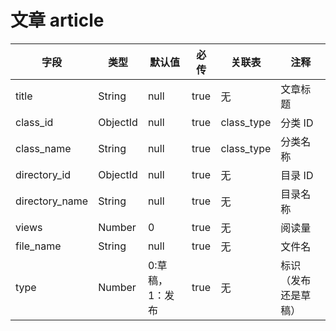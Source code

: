 # 文章 article

| 字段           | 类型     | 默认值          | 必传 | 关联表     | 注释                 |
| -------------- | -------- | --------------- | ---- | ---------- | -------------------- |
| title          | String   | null            | true | 无         | 文章标题             |
| class_id       | ObjectId | null            | true | class_type | 分类 ID              |
| class_name     | String   | null            | true | class_type | 分类名称             |
| directory_id   | ObjectId | null            | true | 无         | 目录 ID              |
| directory_name | String   | null            | true | 无         | 目录名称             |
| views          | Number   | 0               | true | 无         | 阅读量               |
| file_name      | String   | null            | true | 无         | 文件名               |
| type           | Number   | 0:草稿，1：发布 | true | 无         | 标识（发布还是草稿） |

